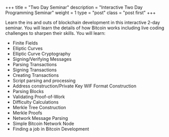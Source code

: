 +++
title = "Two Day Seminar"
description = "Interactive Two Day Programming Seminar"
weight = 1
type = "post"
class = "post first"
+++

Learn the ins and outs of blockchain development in this interactive 2-day seminar. You will learn the details of how Bitcoin works including live coding challenges to sharpen their skills. You will learn:

  * Finite Fields
  * Elliptic Curves
  * Elliptic Curve Cryptography
  * Signing/Verifying Messages
  * Parsing Transactions
  * Signing Transactions
  * Creating Transactions
  * Script parsing and processing
  * Address construction/Private Key WIF Format Construction
  * Parsing Blocks
  * Validating Proof-of-Work
  * Difficulty Calculations
  * Merkle Tree Construction
  * Merkle Proofs
  * Network Message Parsing
  * Simple Bitcoin Network Node
  * Finding a job in Bitcoin Development


